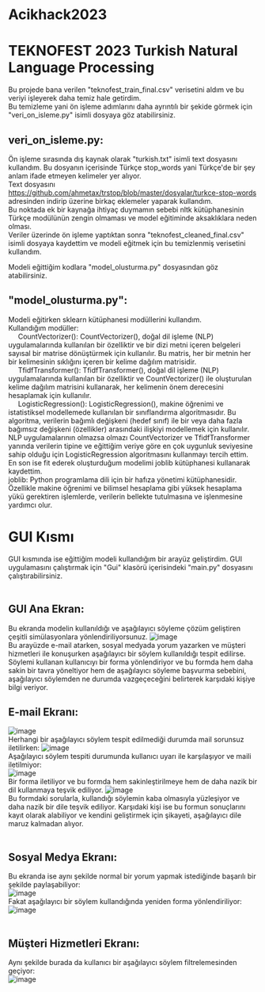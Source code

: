 # Acikhack2023
# TEKNOFEST 2023 Turkish Natural Language Processing

Bu projede bana verilen "teknofest_train_final.csv" verisetini aldım ve bu veriyi işleyerek daha temiz hale getirdim.     
Bu temizleme yani ön işleme adımlarını daha ayrıntılı bir şekide görmek için "veri_on_isleme.py" isimli dosyaya göz atabilirsiniz.    

## veri_on_isleme.py:
  Ön işleme sırasında dış kaynak olarak "turkish.txt" isimli text dosyasını kullandım. Bu dosyanın içerisinde Türkçe stop_words yani Türkçe'de bir şey anlam ifade etmeyen kelimeler yer alıyor.   
  Text dosyasını https://github.com/ahmetax/trstop/blob/master/dosyalar/turkce-stop-words adresinden indirip üzerine birkaç eklemeler yaparak kullandım.   
  Bu noktada ek bir kaynağa ihtiyaç duymamın sebebi nltk kütüphanesinin Türkçe modülünün zengin olmaması ve model eğitiminde aksaklıklara neden olması.   
  Veriler üzerinde ön işleme yaptıktan sonra "teknofest_cleaned_final.csv" isimli dosyaya kaydettim ve modeli eğitmek için bu temizlenmiş verisetini kullandım.   

Modeli eğittiğim kodlara "model_olusturma.py" dosyasından göz atabilirsiniz.

## "model_olusturma.py":
  Modeli eğitirken sklearn kütüphanesi modüllerini kullandım.  
  Kullandığım modüller:  
&nbsp;&nbsp;&nbsp;&nbsp; CountVectorizer(): CountVectorizer(), doğal dil işleme (NLP) uygulamalarında kullanılan bir özelliktir ve bir dizi metni içeren belgeleri sayısal bir matrise dönüştürmek için kullanılır. Bu matris, her bir metnin her bir kelimesinin sıklığını içeren bir kelime dağılım matrisidir.   <br>
&nbsp;&nbsp;&nbsp;&nbsp; TfidfTransformer(): TfidfTransformer(), doğal dil işleme (NLP) uygulamalarında kullanılan bir özelliktir ve CountVectorizer() ile oluşturulan kelime dağılım matrisini kullanarak, her kelimenin önem derecesini hesaplamak için kullanılır.   
&nbsp;&nbsp;&nbsp;&nbsp; LogisticRegression(): LogisticRegression(), makine öğrenimi ve istatistiksel modellemede kullanılan bir sınıflandırma algoritmasıdır. Bu algoritma, verilerin bağımlı değişkeni (hedef sınıf) ile bir veya daha fazla bağımsız değişkeni (özellikler) arasındaki ilişkiyi modellemek için kullanılır.   
  NLP uygulamalarının olmazsa olmazı CountVectorizer ve TfidfTransformer yanında verilerin tipine ve eğittiğim veriye göre en çok uygunluk seviyesine sahip olduğu için LogisticRegression algoritmasını kullanmayı tercih ettim.   
  En son ise fit ederek oluşturduğum modelimi joblib kütüphanesi kullanarak kaydettim.   
    joblib: Python programlama dili için bir hafıza yönetimi kütüphanesidir. Özellikle makine öğrenimi ve bilimsel hesaplama gibi yüksek hesaplama yükü gerektiren işlemlerde, verilerin bellekte tutulmasına ve işlenmesine yardımcı olur.   
    
# GUI Kısmı
GUI kısmında ise eğittiğim modeli kullandığım bir arayüz geliştirdim. GUI uygulamasını çalıştırmak için "Gui" klasörü içerisindeki "main.py" dosyasını çalıştırabilirsiniz. <br><br>
## GUI Ana Ekran:
Bu ekranda modelin kullanıldığı ve aşağılayıcı söyleme çözüm geliştiren çeşitli simülasyonlara yönlendiriliyorsunuz.
![image](https://user-images.githubusercontent.com/62249421/230186083-bbd00f22-7d76-4ebb-a239-1508bb3300b1.png)
<br>
Bu arayüzde e-mail atarken, sosyal medyada yorum yazarken ve müşteri hizmetleri ile konuşurken aşağılayıcı bir söylem kullanıldığı tespit edilirse. Söylemi kullanan kullanıcıyı bir forma yönlendiriyor ve bu formda hem daha sakin bir tavra yöneltiyor hem de aşağılayıcı söyleme başvurma sebebini, aşağılayıcı söylemden ne durumda vazgeçeceğini belirterek karşıdaki kişiye bilgi veriyor.
<br>

## E-mail Ekranı:
![image](https://user-images.githubusercontent.com/62249421/230186842-b6b50cc7-fbc9-49aa-96ab-4dcab1bd749a.png)
<br>
Herhangi bir aşağılayıcı söylem tespit edilmediği durumda mail sorunsuz iletilirken:
![image](https://user-images.githubusercontent.com/62249421/230186981-0bcdbc16-ee93-4810-a733-6e56433799c7.png)
<br>
Aşağılayıcı söylem tespiti durumunda kullanıcı uyarı ile karşılaşıyor ve maili iletilmiyor:
<br>
![image](https://user-images.githubusercontent.com/62249421/230187484-b603774d-ce05-46e0-9240-2f6bcfbea2f0.png)
<br>
Bir forma iletiliyor ve bu formda hem sakinleştirilmeye hem de daha nazik bir dil kullanmaya teşvik ediliyor.
![image](https://user-images.githubusercontent.com/62249421/230187835-21c03dd1-c245-4a64-a946-95ae9fab6b49.png)
<br>
Bu formdaki sorularla, kullandığı söylemin kaba olmasıyla yüzleşiyor ve daha nazik bir dile teşvik ediliyor. Karşıdaki kişi ise bu formun sonuçlarını kayıt olarak alabiliyor ve kendini geliştirmek için şikayeti, aşağılayıcı dile maruz kalmadan alıyor.
<br>
<br>
## Sosyal Medya Ekranı:
Bu ekranda ise aynı şekilde normal bir yorum yapmak istediğinde başarılı bir şekilde paylaşabiliyor:<br>
![image](https://user-images.githubusercontent.com/62249421/230190115-4eb3e8ec-e88f-42e2-8878-c772e229d670.png)
<br>
Fakat aşağılayıcı bir söylem kullandığında yeniden forma yönlendiriliyor:<br>
![image](https://user-images.githubusercontent.com/62249421/230190806-1527ec82-c314-4edd-952d-8595d00184ea.png)
<br>
<br>
## Müşteri Hizmetleri Ekranı:
Aynı şekilde burada da kullanıcı bir aşağılayıcı söylem filtrelemesinden geçiyor: <br>
![image](https://user-images.githubusercontent.com/62249421/230191600-bec967cf-c05f-42cf-a5f3-ada0eaefafa1.png)






  
